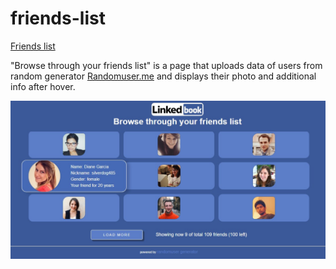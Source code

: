 # friends-list
<a target="_blank" href="https://privatart.github.io/friends-list/">Friends list</a>

"Browse through your friends list" is a page that uploads data of users from random generator <a target="_blank" href="https://randomuser.me/">Randomuser.me</a> and displays their photo and additional info after hover.

![screenshot](https://github.com/privatart/friends-list/blob/main/img/meta.jpg)
